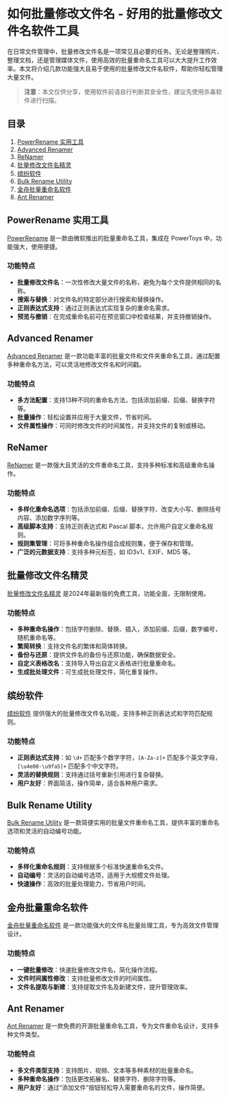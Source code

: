 
# 如何批量修改文件名 - 好用的批量修改文件名软件工具

在日常文件管理中，批量修改文件名是一项常见且必要的任务。无论是整理照片、整理文档，还是管理媒体文件，使用高效的批量重命名工具可以大大提升工作效率。本文将介绍几款功能强大且易于使用的批量修改文件名软件，帮助你轻松管理大量文件。

> **注意**：本文仅供分享，使用软件前请自行判断其安全性，建议先使用杀毒软件进行扫描。

## 目录

1. [PowerRename 实用工具](#powerrename-实用工具)
2. [Advanced Renamer](#advanced-renamer)
3. [ReNamer](#renamer)
4. [批量修改文件名精灵](#批量修改文件名精灵)
5. [缤纷软件](#缤纷软件)
6. [Bulk Rename Utility](#bulk-rename-utility)
7. [金舟批量重命名软件](#金舟批量重命名软件)
8. [Ant Renamer](#ant-renamer)

## PowerRename 实用工具

[PowerRename](https://learn.microsoft.com/zh-cn/windows/powertoys/powerrename#powerrename-window) 是一款由微软推出的批量重命名工具，集成在 PowerToys 中，功能强大，使用便捷。

### 功能特点

- **批量修改文件名**：一次性修改大量文件的名称，避免为每个文件提供相同的名称。
- **搜索与替换**：对文件名的特定部分进行搜索和替换操作。
- **正则表达式支持**：通过正则表达式实现复杂的重命名需求。
- **预览与撤销**：在完成重命名前可在预览窗口中检查结果，并支持撤销操作。

## Advanced Renamer

[Advanced Renamer](https://www.advancedrenamer.com/) 是一款功能丰富的批量文件和文件夹重命名工具，通过配置多种重命名方法，可以灵活地修改文件名和时间戳。

### 功能特点

- **多方法配置**：支持13种不同的重命名方法，包括添加前缀、后缀、替换字符等。
- **批量操作**：轻松设置并应用于大量文件，节省时间。
- **文件属性操作**：可同时修改文件的时间属性，并支持文件的复制或移动。

## ReNamer

[ReNamer](https://www.den4b.com/products/renamer) 是一款强大且灵活的文件重命名工具，支持多种标准和高级重命名操作。

### 功能特点

- **多样化重命名选项**：包括添加前缀、后缀、替换字符、改变大小写、删除括号内容、添加数字序列等。
- **高级脚本支持**：支持正则表达式和 Pascal 脚本，允许用户自定义重命名规则。
- **规则集管理**：可将多种重命名操作组合成规则集，便于保存和管理。
- **广泛的元数据支持**：支持多种元标签，如 ID3v1、EXIF、MD5 等。

## 批量修改文件名精灵

[批量修改文件名精灵](https://www.ecdove.com/) 是2024年最新版的免费工具，功能全面，无限制使用。

### 功能特点

- **多种重命名操作**：包括字符删除、替换、插入，添加前缀、后缀，数字编号，随机重命名等。
- **繁简转换**：支持文件名的繁体和简体转换。
- **备份与还原**：提供文件名的备份与还原功能，确保数据安全。
- **自定义表格改名**：支持导入导出自定义表格进行批量重命名。
- **生成批处理文件**：可生成批处理文件，简化重复操作。

## 缤纷软件

[缤纷软件](https://www.binfensoft.cn/archives/353) 提供强大的批量修改文件名功能，支持多种正则表达式和字符匹配规则。

### 功能特点

- **正则表达式支持**：如 `\d+` 匹配多个数字字符，`[A-Za-z]+` 匹配多个英文字母，`[\u4e00-\u9fa5]+` 匹配多个中文字符。
- **灵活的替换规则**：支持通过括号重新引用进行复杂替换。
- **用户友好**：界面简洁，操作简单，适合各种用户需求。

## Bulk Rename Utility

[Bulk Rename Utility](https://www.ghxi.com/bulkrenameutility.html) 是一款简便实用的批量文件重命名工具，提供丰富的重命名选项和灵活的自动编号功能。

### 功能特点

- **多样化重命名规则**：支持根据多个标准快速重命名文件。
- **自动编号**：灵活的自动编号选项，适用于大规模文件处理。
- **快速操作**：高效的批量处理能力，节省用户时间。

## 金舟批量重命名软件

[金舟批量重命名软件](https://www.callmysoft.com/chongmingming) 是一款功能强大的文件名批量处理工具，专为高效文件管理设计。

### 功能特点

- **一键批量修改**：快速批量修改文件名，简化操作流程。
- **文件时间属性修改**：支持批量修改文件的时间属性。
- **文件名提取与新建**：支持提取文件名及新建文件，提升管理效率。

## Ant Renamer

[Ant Renamer](https://www.antp.be/software/renamer) 是一款免费的开源批量重命名工具，专为文件重命名设计，支持多种文件类型。

### 功能特点

- **多文件类型支持**：支持图片、视频、文本等多种素材的批量重命名。
- **多种重命名操作**：包括更改拓展名、替换字符、删除字符等。
- **用户友好**：通过“添加文件”按钮轻松导入需要重命名的文件，操作简便。

